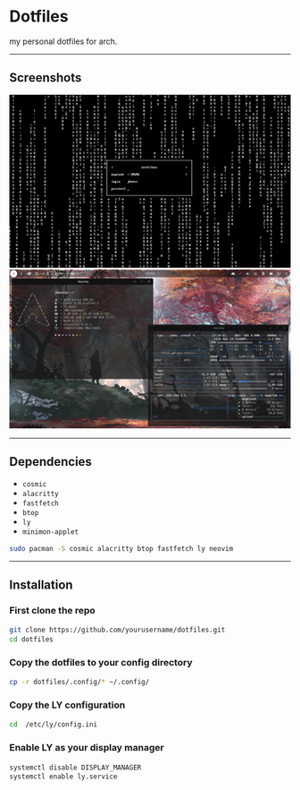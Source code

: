 # Dotfiles

my personal dotfiles for arch.

---

##  Screenshots
![App Screenshot](./assets/ss.png)
![App Screenshot](./assets/ss1.png)  

---

## Dependencies

- `cosmic`
- `alacritty`
- `fastfetch`
- `btop` 
- `ly`
- `minimon-applet`

```bash
sudo pacman -S cosmic alacritty btop fastfetch ly neovim
```

---

## Installation

### First clone the repo
```bash
git clone https://github.com/yourusername/dotfiles.git
cd dotfiles
```

### Copy the dotfiles to your config directory
```bash
cp -r dotfiles/.config/* ~/.config/
```

### Copy the LY configuration
```bash
cd  /etc/ly/config.ini
```

### Enable LY as your display manager 
```bash
systemctl disable DISPLAY_MANAGER
systemctl enable ly.service
```

